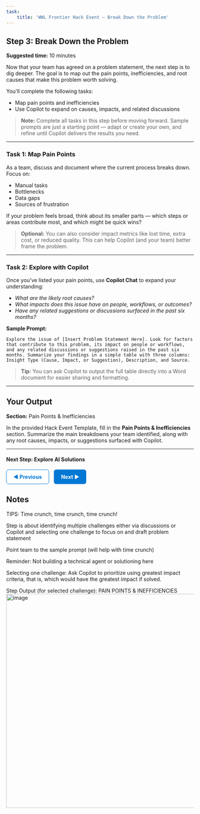 ```yaml
---
task:
    title: 'WWL Frontier Hack Event – Break Down the Problem'
---
```


## Step 3: Break Down the Problem  

**Suggested time:** 10 minutes  

Now that your team has agreed on a problem statement, the next step is to dig deeper. The goal is to map out the pain points, inefficiencies, and root causes that make this problem worth solving.  

You'll complete the following tasks:

- Map pain points and inefficiencies  
- Use Copilot to expand on causes, impacts, and related discussions  

> **Note:** Complete all tasks in this step before moving forward. Sample prompts are just a starting point — adapt or create your own, and refine until Copilot delivers the results you need.

---

### Task 1: Map Pain Points  

As a team, discuss and document where the current process breaks down. Focus on:

- Manual tasks  
- Bottlenecks  
- Data gaps  
- Sources of frustration  

If your problem feels broad, think about its smaller parts — which steps or areas contribute most, and which might be quick wins?  

> **Optional:** You can also consider impact metrics like lost time, extra cost, or reduced quality. This can help Copilot (and your team) better frame the problem.  

---

### Task 2: Explore with Copilot  

Once you’ve listed your pain points, use **Copilot Chat** to expand your understanding:  

- *What are the likely root causes?*
- *What impacts does this issue have on people, workflows, or outcomes?*
- *Have any related suggestions or discussions surfaced in the past six months?*

**Sample Prompt:**  

```text
Explore the issue of [Insert Problem Statement Here]. Look for factors that contribute to this problem, its impact on people or workflows, and any related discussions or suggestions raised in the past six months. Summarize your findings in a simple table with three columns: Insight Type (Cause, Impact, or Suggestion), Description, and Source.  
```

  > **Tip:** You can ask Copilot to output the full table directly into a Word document for easier sharing and formatting.

---

## Your Output  

**Section:** Pain Points & Inefficiencies  

In the provided Hack Event Template, fill in the **Pain Points & Inefficiencies** section. Summarize the main breakdowns your team identified, along with any root causes, impacts, or suggestions surfaced with Copilot.  

---

#### Next Step: Explore AI Solutions

<a href="https://rob-foulkrod.github.io/Frontier-Hack-Event/Instructions/Labs/2-define-the-challenge.html" 
   style="display:inline-block; padding:10px 18px; border:1px solid #0078D4; border-radius:6px; 
          background-color:#ffffff; color:#0078D4; font-weight:bold; text-decoration:none;">
   &#x25C0; Previous
</a>
<a href="https://rob-foulkrod.github.io/Frontier-Hack-Event/Instructions/Labs/4-explore-ai-solutions.html" 
   style="display:inline-block; padding:10px 18px; border:1px solid #0078D4; border-radius:6px; 
          background-color:#0078D4; color:#ffffff; font-weight:bold; text-decoration:none; margin-left:10px;">
   Next &#x25B6;
</a>

## Notes
TIPS:
Time crunch, time crunch, time crunch!

Step is about identifying multiple challenges either via discussions or Copilot and selecting one challenge to focus on and draft problem statement

Point team to the sample prompt (will help with time crunch)

Reminder: Not building a technical agent or solutioning here

Selecting one challenge: Ask Copilot to prioritize using greatest impact criteria, that is, which would have the greatest impact if solved.

Step Output (for selected challenge): PAIN POINTS & INEFFICIENCIES
<img width="2443" height="576" alt="image" src="https://github.com/user-attachments/assets/52dafa91-a021-4bce-af23-8cfc14065bb1" />

